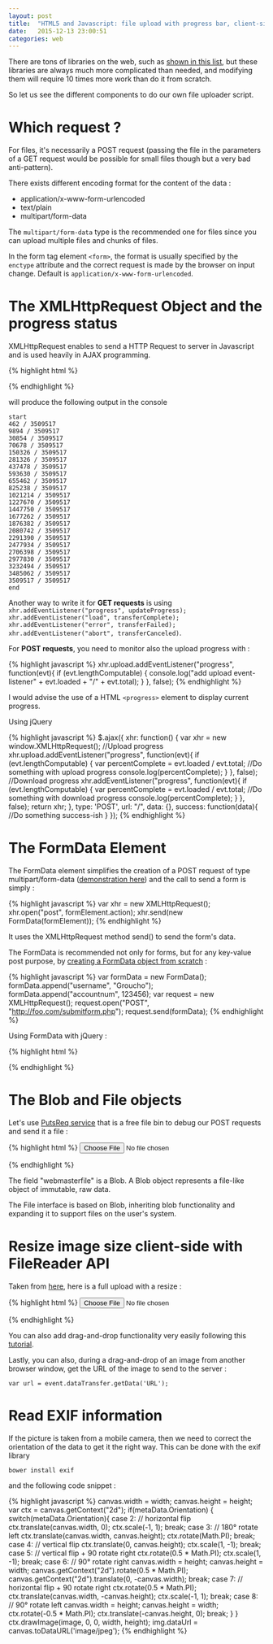 ```yaml
---
layout: post
title:  "HTML5 and Javascript: file upload with progress bar, client-side image resizing and multiple runtimes"
date:   2015-12-13 23:00:51
categories: web
---
```


There are tons of libraries on the web, such as [shown in this list](http://designscrazed.org/html5-jquery-file-upload-scripts/), but these libraries are always much more complicated than needed, and modifying them will require 10 times more work than do it from scratch.

So let us see the different components to do our own file uploader script.

# Which request ?

For files, it's necessarily a POST request (passing the file in the parameters of a GET request would be possible for small files though but a very bad anti-pattern).

There exists different encoding format for the content of the data :

- application/x-www-form-urlencoded
- text/plain
- multipart/form-data

The `multipart/form-data` type is the recommended one for files since you can upload multiple files and chunks of files.

In the form tag element `<form>`, the format is usually specified by the `enctype` attribute and the correct request is made by the browser on input change. Default is `application/x-www-form-urlencoded`.


# The XMLHttpRequest Object and the progress status

XMLHttpRequest enables to send a HTTP Request to server in Javascript and is used heavily in AJAX programming.

{% highlight html %}
<script type="text/javascript">
var xhr = new XMLHttpRequest();
xhr.open("GET", "http://christopher5106.github.io/img/mac_digits.png?" + new Date().getTime());
xhr.onprogress = function (e) {
    if (e.lengthComputable) {
        console.log(e.loaded+  " / " + e.total)
    }
}
xhr.onloadstart = function (e) {
    console.log("start")
}
xhr.onloadend = function (e) {
    console.log("end")
}
xhr.send();
</script>
{% endhighlight %}


will produce the following output in the console

    start
    462 / 3509517
    9894 / 3509517
    30854 / 3509517
    70678 / 3509517
    150326 / 3509517
    281326 / 3509517
    437478 / 3509517
    593630 / 3509517
    655462 / 3509517
    825238 / 3509517
    1021214 / 3509517
    1227670 / 3509517
    1447750 / 3509517
    1677262 / 3509517
    1876382 / 3509517
    2080742 / 3509517
    2291390 / 3509517
    2477934 / 3509517
    2706398 / 3509517
    2977830 / 3509517
    3232494 / 3509517
    3485062 / 3509517
    3509517 / 3509517
    end

Another way to write it for **GET requests** is using `xhr.addEventListener("progress", updateProgress); xhr.addEventListener("load", transferComplete); xhr.addEventListener("error", transferFailed); xhr.addEventListener("abort", transferCanceled)`.

For **POST requests**, you need to monitor also the upload progress with :

{% highlight javascript %}
xhr.upload.addEventListener("progress", function(evt){
      if (evt.lengthComputable) {
        console.log("add upload event-listener" + evt.loaded + "/" + evt.total);
      }
    }, false);
{% endhighlight %}

I would advise the use of a HTML `<progress>` element to display current progress.

Using jQuery

{% highlight javascript %}
$.ajax({
  xhr: function()
  {
    var xhr = new window.XMLHttpRequest();
    //Upload progress
    xhr.upload.addEventListener("progress", function(evt){
      if (evt.lengthComputable) {
        var percentComplete = evt.loaded / evt.total;
        //Do something with upload progress
        console.log(percentComplete);
      }
    }, false);
    //Download progress
    xhr.addEventListener("progress", function(evt){
      if (evt.lengthComputable) {
        var percentComplete = evt.loaded / evt.total;
        //Do something with download progress
        console.log(percentComplete);
      }
    }, false);
    return xhr;
  },
  type: 'POST',
  url: "/",
  data: {},
  success: function(data){
    //Do something success-ish
  }
});
{% endhighlight %}

# The FormData Element

The FormData element simplifies the creation of a POST request of type multipart/form-data ([demonstration here](https://developer.mozilla.org/en-US/docs/Web/API/XMLHttpRequest/Using_XMLHttpRequest#Submitting_forms_and_uploading_files)) and the call to send a form is simply :

{% highlight javascript %}
var xhr = new XMLHttpRequest();
xhr.open("post", formElement.action);
xhr.send(new FormData(formElement));
{% endhighlight %}

It uses the XMLHttpRequest method send() to send the form's data.

The FormData is recommended not only for forms, but for any key-value post purpose, by [creating a FormData object from scratch](https://developer.mozilla.org/en-US/docs/Web/API/FormData/Using_FormData_Objects) :

{% highlight javascript %}
var formData = new FormData();
formData.append("username", "Groucho");
formData.append("accountnum", 123456);
var request = new XMLHttpRequest();
request.open("POST", "http://foo.com/submitform.php");
request.send(formData);
{% endhighlight %}

Using FormData with jQuery :

{% highlight html %}
<script src="https://ajax.googleapis.com/ajax/libs/jquery/2.1.4/jquery.min.js"></script>
<script>
$.ajax({
     url: event.url,
     data: data,
     cache: false,
     contentType: false,
     processData: false,
     type: 'POST',
     success: function(data){
        ... handle errors...
     }
 });
 </script>
{% endhighlight %}


# The Blob and File objects

Let's use [PutsReq service](http://putsreq.com/) that is a free file bin to debug our POST requests and send it a file :

{% highlight html %}
<input name="imagefile[]" type="file" id="takePictureField" accept="image/*" onchange="uploadPhotos('http://putsreq.com/jX2tGa272jPmLH4KtR2n')" />
<script type="text/javascript">
window.uploadPhotos = function(url){
  var formData = new FormData();

  // HTML file input, chosen by user
  var fileInputElement = document.getElementById("takePictureField");
  formData.append("userfile", fileInputElement.files[0]);

  // JavaScript file-like object
  var content = '<a id="a"><b id="b">hey!</b></a>'; // the body of the new file...
  var blob = new Blob([content], { type: "text/xml"});
  formData.append("webmasterfile", blob);

  var xhr = new XMLHttpRequest();
  xhr.open("POST", url);
  xhr.send(formData);
}
</script>
{% endhighlight %}


The field "webmasterfile" is a Blob. A Blob object represents a file-like object of immutable, raw data.

The File interface is based on Blob, inheriting blob functionality and expanding it to support files on the user's system.


# Resize image size client-side with FileReader API


Taken from [here](http://stackoverflow.com/questions/23945494/use-html5-to-resize-an-image-before-upload), here is a full upload with a resize :

{% highlight html %}
<input name="imagefile[]" type="file" id="takePictureField" accept="image/*" onchange="uploadPhotos('http://putsreq.com/jX2tGa272jPmLH4KtR2n')" />

<script src="https://ajax.googleapis.com/ajax/libs/jquery/2.1.4/jquery.min.js"></script>
<script type="text/javascript">
window.uploadPhotos = function(url){
  console.log("Upload to URL " + url)
    // Read in file
    var file = event.target.files[0];

    // Ensure it's an image
    if(file.type.match(/image.*/)) {
        console.log('An image has been loaded');

        // Load the image
        var reader = new FileReader();
        reader.onload = function (readerEvent) {
            var image = new Image();
            image.onload = function (imageEvent) {

                // Resize the image
                var canvas = document.createElement('canvas'),
                    max_size = 544,
                    width = image.width,
                    height = image.height;
                if (width > height) {
                    if (width > max_size) {
                        height *= max_size / width;
                        width = max_size;
                    }
                } else {
                    if (height > max_size) {
                        width *= max_size / height;
                        height = max_size;
                    }
                }
                canvas.width = width;
                canvas.height = height;
                canvas.getContext('2d').drawImage(image, 0, 0, width, height);
                var dataUrl = canvas.toDataURL('image/jpeg');
                var resizedImage = dataURLToBlob(dataUrl);
                $.event.trigger({
                    type: "imageResized",
                    blob: resizedImage,
                    url: url
                });
            }
            image.src = readerEvent.target.result;
        }
        reader.readAsDataURL(file);
    }
};

/* Utility function to convert a canvas to a BLOB */
var dataURLToBlob = function(dataURL) {
  console.log("DataURLToBlob")
    var BASE64_MARKER = ';base64,';
    if (dataURL.indexOf(BASE64_MARKER) == -1) {
        var parts = dataURL.split(',');
        var contentType = parts[0].split(':')[1];
        var raw = parts[1];

        return new Blob([raw], {type: contentType});
    }

    var parts = dataURL.split(BASE64_MARKER);
    var contentType = parts[0].split(':')[1];
    var raw = window.atob(parts[1]);
    var rawLength = raw.length;

    var uInt8Array = new Uint8Array(rawLength);

    for (var i = 0; i < rawLength; ++i) {
        uInt8Array[i] = raw.charCodeAt(i);
    }

    return new Blob([uInt8Array], {type: contentType});
}
/* End Utility function to convert a canvas to a BLOB      */

/* Handle image resized events */
$(document).on("imageResized", function (event) {
  console.log("imageResized")
    var data = new FormData();
    if (event.blob && event.url) {

        data.append('file', event.blob);
        $.ajax({
            url: event.url,
            data: data,
            cache: false,
            contentType: false,
            processData: false,
            type: 'POST',
            success: function(data){
               console.log("Uploaded")
            }
        });
    }
});
</script>

{% endhighlight %}


You can also add drag-and-drop functionality very easily following this [tutorial](http://html5doctor.com/drag-and-drop-to-server/).

Lastly, you can also, during a drag-and-drop of an image from another browser window, get the URL of the image to send to the server :

	var url = event.dataTransfer.getData('URL');

# Read EXIF information

If the picture is taken from a mobile camera, then we need to correct the orientation of the data to get it the right way. This can be done with the exif library

    bower install exif

and the following code snippet :

{% highlight javascript %}
canvas.width = width;
canvas.height = height;
var ctx = canvas.getContext("2d");
if(metaData.Orientation) {
  switch(metaData.Orientation){
    case 2:
        // horizontal flip
        ctx.translate(canvas.width, 0);
        ctx.scale(-1, 1);
        break;
    case 3:
        // 180° rotate left
        ctx.translate(canvas.width, canvas.height);
        ctx.rotate(Math.PI);
        break;
    case 4:
        // vertical flip
        ctx.translate(0, canvas.height);
        ctx.scale(1, -1);
        break;
    case 5:
        // vertical flip + 90 rotate right
        ctx.rotate(0.5 * Math.PI);
        ctx.scale(1, -1);
        break;
    case 6:
        // 90° rotate right
        canvas.width = height;
        canvas.height = width;
        canvas.getContext("2d").rotate(0.5 * Math.PI);
        canvas.getContext("2d").translate(0, -canvas.width);
        break;
    case 7:
        // horizontal flip + 90 rotate right
        ctx.rotate(0.5 * Math.PI);
        ctx.translate(canvas.width, -canvas.height);
        ctx.scale(-1, 1);
        break;
    case 8:
        // 90° rotate left
        canvas.width = height;
        canvas.height = width;
        ctx.rotate(-0.5 * Math.PI);
        ctx.translate(-canvas.height, 0);
        break;
}
}
ctx.drawImage(image, 0, 0, width, height);
img.dataUrl = canvas.toDataURL('image/jpeg');
{% endhighlight %}
